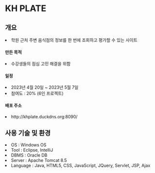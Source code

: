 <h1>KH PLATE</h1>

<h2>개요</h2>
 <li>
   학원 근처 주변 음식점의 정보를 한 번에 조회하고 평가할 수 있는 사이트
 </li>


<h4>만든 목적</h4>
  <li>수강생들의 점심 고민 해결을 위함</li>
  
<h4>일정</h4>
  <li>﻿2023년 4월 20일 ~ 2023년 5월 7일</li>
  <li>참여도 : 20% (6인 프로젝트)</li>

<h4>배포 주소</h4>
  <li>http://khplate.duckdns.org:8090/</li>
  <h2>사용 기술 및 환경</h2>
  <li>OS : Windows OS</li>
  <li>Tool : Eclipse, IntelliJ</li>
  <li>DBMS : Oracle DB</li>
  <li>Server : Apache Tomcat 8.5</li>
  <li>Language : Java, HTML5, CSS, JavaScript, JQuery, Servlet, JSP, Ajax</li>

